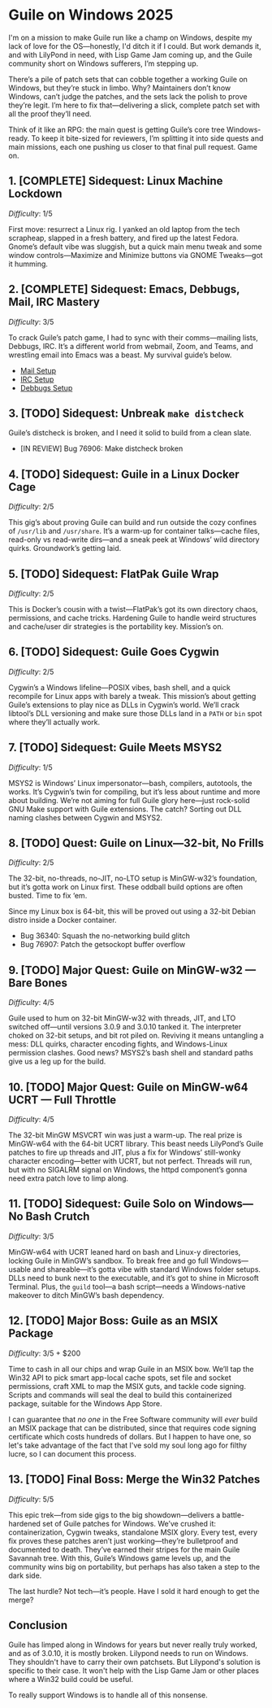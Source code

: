 # Guile on Windows 2025

I'm on a mission to make Guile run like a champ on Windows, despite my lack of love for the OS—honestly, I'd ditch it if I could. But work demands it, and with LilyPond in need, with Lisp Game Jam coming up, and the Guile community short on Windows sufferers, I’m stepping up.

There’s a pile of patch sets that can cobble together a working Guile on Windows, but they’re stuck in limbo. Why? Maintainers don’t know Windows, can’t judge the patches, and the sets lack the polish to prove they’re legit. I’m here to fix that—delivering a slick, complete patch set with all the proof they’ll need.

Think of it like an RPG: the main quest is getting Guile’s core tree Windows-ready. To keep it bite-sized for reviewers, I’m splitting it into side quests and main missions, each one pushing us closer to that final pull request. Game on.

## 1. [COMPLETE] Sidequest: Linux Machine Lockdown  
_Difficulty_: 1/5  

First move: resurrect a Linux rig. I yanked an old laptop from the tech scrapheap, slapped in a fresh battery, and fired up the latest Fedora. Gnome’s default vibe was sluggish, but a quick main menu tweak and some window controls—Maximize and Minimize buttons via GNOME Tweaks—got it humming.  

## 2. [COMPLETE] Sidequest: Emacs, Debbugs, Mail, IRC Mastery  
_Difficulty_: 3/5  

To crack Guile’s patch game, I had to sync with their comms—mailing lists, Debbugs, IRC. It’s a different world from webmail, Zoom, and Teams, and wrestling email into Emacs was a beast. My survival guide’s below.  
* [Mail Setup](002-mail.html)  
* [IRC Setup](002-IRC.html)  
* [Debbugs Setup](002-debbugs.html)  

## 3. [TODO] Sidequest: Unbreak `make distcheck`  
Guile’s distcheck is broken, and I need it solid to build from a clean slate.  
* [IN REVIEW] Bug 76906: Make distcheck broken

## 4. [TODO] Sidequest: Guile in a Linux Docker Cage  
_Difficulty_: 2/5  

This gig’s about proving Guile can build and run outside the cozy confines of `/usr/lib` and `/usr/share`. It’s a warm-up for container talks—cache files, read-only vs read-write dirs—and a sneak peek at Windows’ wild directory quirks. Groundwork’s getting laid.  

## 5. [TODO] Sidequest: FlatPak Guile Wrap  
_Difficulty_: 2/5  

This is Docker’s cousin with a twist—FlatPak’s got its own directory chaos, permissions, and cache tricks. Hardening Guile to handle weird structures and cache/user dir strategies is the portability key. Mission’s on.

## 6. [TODO] Sidequest: Guile Goes Cygwin  
_Difficulty_: 2/5  

Cygwin’s a Windows lifeline—POSIX vibes, bash shell, and a quick recompile for Linux apps with barely a tweak. This mission’s about getting Guile’s extensions to play nice as DLLs in Cygwin’s world. We’ll crack libtool’s DLL versioning and make sure those DLLs land in a `PATH` or `bin` spot where they’ll actually work.  

## 7. [TODO] Sidequest: Guile Meets MSYS2  
_Difficulty_: 1/5  

MSYS2 is Windows’ Linux impersonator—bash, compilers, autotools, the works. It’s Cygwin’s twin for compiling, but it’s less about runtime and more about building. We’re not aiming for full Guile glory here—just rock-solid GNU Make support with Guile extensions. The catch? Sorting out DLL naming clashes between Cygwin and MSYS2.  

## 8. [TODO] Quest: Guile on Linux—32-bit, No Frills

_Difficulty_: 2/5

The 32-bit, no-threads, no-JIT, no-LTO setup is MinGW-w32’s foundation, but it’s gotta work on Linux first. These oddball build options are often busted. Time to fix ‘em.

Since my Linux box is 64-bit, this will be proved out using a 32-bit Debian distro inside a Docker container.
  
* Bug 36340: Squash the no-networking build glitch  
* Bug 76907: Patch the getsockopt buffer overflow  

## 9. [TODO] Major Quest: Guile on MinGW-w32 — Bare Bones  
_Difficulty_: 4/5  

Guile used to hum on 32-bit MinGW-w32 with threads, JIT, and LTO switched off—until versions 3.0.9 and 3.0.10 tanked it. The interpreter choked on 32-bit setups, and bit rot piled on. Reviving it means untangling a mess: DLL quirks, character encoding fights, and Windows-Linux permission clashes. Good news? MSYS2’s bash shell and standard paths give us a leg up for the build.  

## 10. [TODO] Major Quest: Guile on MinGW-w64 UCRT — Full Throttle  
_Difficulty_: 4/5  

The 32-bit MinGW MSVCRT win was just a warm-up. The real prize is MinGW-w64 with the 64-bit UCRT library. This beast needs LilyPond’s Guile patches to fire up threads and JIT, plus a fix for Windows’ still-wonky character encoding—better with UCRT, but not perfect. Threads will run, but with no SIGALRM signal on Windows, the httpd component’s gonna need extra patch love to limp along.  

## 11. [TODO] Sidequest: Guile Solo on Windows—No Bash Crutch  
_Difficulty_: 3/5  

MinGW-w64 with UCRT leaned hard on bash and Linux-y directories, locking Guile in MinGW’s sandbox. To break free and go full Windows—usable and shareable—it’s gotta vibe with standard Windows folder setups. DLLs need to bunk next to the executable, and it’s got to shine in Microsoft Terminal. Plus, the `guild` tool—a bash script—needs a Windows-native makeover to ditch MinGW’s bash dependency.  

## 12. [TODO] Major Boss: Guile as an MSIX Package  
_Difficulty_: 3/5 + $200  

Time to cash in all our chips and wrap Guile in an MSIX bow. We’ll tap the Win32 API to pick smart app-local cache spots, set file and socket permissions, craft XML to map the MSIX guts, and tackle code signing. Scripts and commands will seal the deal to build this containerized package, suitable for the Windows App Store.

I can guarantee that *no one* in the Free Software community will *ever*
build an MSIX package that can be distributed, since that requires
code signing certificate which costs hundreds of dollars.  But I happen
to have one, so let's take advantage of the fact that I've sold my
soul long ago for filthy lucre, so I can document this process.

## 13. [TODO] Final Boss: Merge the Win32 Patches  
_Difficulty_: 5/5  

This epic trek—from side gigs to the big showdown—delivers a battle-hardened set of Guile patches for Windows. We’ve crushed it: containerization, Cygwin tweaks, standalone MSIX glory. Every test, every fix proves these patches aren’t just working—they’re bulletproof and documented to death. They’ve earned their stripes for the main Guile Savannah tree. With this, Guile’s Windows game levels up, and the community wins big on portability, but perhaps has also taken a step to the dark side. 

The last hurdle? Not tech—it’s people. Have I sold it hard enough to get the merge?

## Conclusion

Guile has limped along in Windows for years but never
really truly worked, and as of 3.0.10, it is mostly broken.
Lilypond needs to run on Windows.  They shouldn't have to carry their
own patchsets.  But Lilypond's solution is specific to their case.
It won't help with the Lisp Game Jam or other places where a Win32 build
could be useful.

To really support Windows is to handle all of this nonsense.

